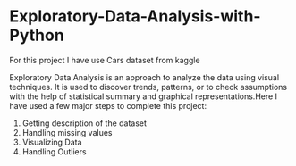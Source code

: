 # Exploratory-Data-Analysis-with-Python
For this project I have use Cars dataset from kaggle

Exploratory Data Analysis is an approach to analyze the data using visual techniques. It is used to discover trends, patterns, or to check assumptions with the help of statistical summary and graphical representations.Here I have used a few major steps to complete this project:
1. Getting description of the dataset
2. Handling missing values
3. Visualizing Data
4. Handling Outliers
